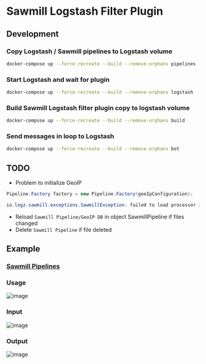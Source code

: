 # Sawmill Logstash Filter Plugin

## Development

### Copy Logstash / Sawmill pipelines to Logstash volume

```bash
docker-compose up --force-recreate --build --remove-orphans pipelines
```

### Start Logstash and wait for plugin

```bash
docker-compose up --force-recreate --build --remove-orphans logstash
```

### Build Sawmill Logstash filter plugin copy to logstash volume

```bash
docker-compose up --force-recreate --build --remove-orphans build
```

### Send messages in loop to Logstash

```bash
docker-compose up --force-recreate --build --remove-orphans bot
```

## TODO

- Problem to initialize GeoIP

```java
Pipeline.Factory factory = new Pipeline.Factory(geoIpConfiguration);
```

```java
io.logz.sawmill.exceptions.SawmillException: failed to load processor io.logz.sawmill.processors.GeoIpProcessor
```

- Reload `Sawmill Pipeline/GeoIP DB` in object SawmillPipeline if files changed
- Delete `Sawmill Pipeline` if file deleted

## Example

### [Sawmill Pipelines](/pipelines/files/pipelines/sawmill)

### Usage
![image](https://user-images.githubusercontent.com/9096064/163799186-c75e1feb-df8b-4cb4-b392-7f96885c9103.png)

### Input
![image](https://user-images.githubusercontent.com/9096064/163799526-935d40c5-9cd6-44f6-be55-4a4015f204a1.png)

### Output
![image](https://user-images.githubusercontent.com/9096064/163799127-5a2a26f4-66cc-4017-90d7-bf78a395eb0b.png)
